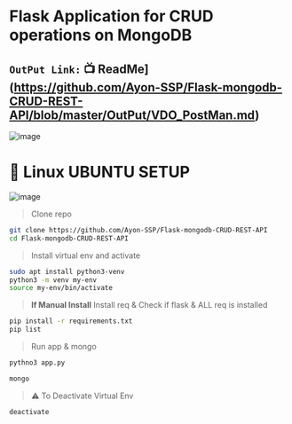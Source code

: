 # Flask Application for CRUD operations on MongoDB

## `OutPut Link:` 📺 ReadMe](https://github.com/Ayon-SSP/Flask-mongodb-CRUD-REST-API/blob/master/OutPut/VDO_PostMan.md)
![image](https://user-images.githubusercontent.com/80549753/228369489-5c8ff3f6-f3b0-48c3-a2f2-dc91597ce431.png)


# 🐧 Linux UBUNTU SETUP
![image](https://user-images.githubusercontent.com/80549753/216788195-692e245a-c8d4-4044-84e6-42c789d28a75.png)


> Clone repo
```bash
git clone https://github.com/Ayon-SSP/Flask-mongodb-CRUD-REST-API
cd Flask-mongodb-CRUD-REST-API
```

> Install virtual env and activate
```bash
sudo apt install python3-venv
python3 -m venv my-env
source my-env/bin/activate
```
> **If Manual Install** Install req & Check if flask & ALL req is installed
```bash
pip install -r requirements.txt
pip list
```
> Run app & mongo
```bash
pythno3 app.py
```
```bash
mongo
```
> ⚠️ To Deactivate Virtual Env
```bash
deactivate
```
